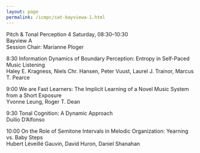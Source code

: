 ```yaml
---
layout: page
permalink: /icmpc/sat-bayviewa-1.html
---
```

Pitch & Tonal Perception 4
Saturday, 08:30–10:30  
Bayview A  
Session Chair: Marianne Ploger

8:30 Information Dynamics of Boundary Perception: Entropy in Self-Paced Music Listening  
Haley E. Kragness, Niels Chr. Hansen, Peter Vuust, Laurel J. Trainor, Marcus T. Pearce

9:00 We are Fast Learners: The Implicit Learning of a Novel Music System from a Short Exposure  
Yvonne Leung, Roger T. Dean

9:30 Tonal Cognition: A Dynamic Approach  
Duilio D’Alfonso

10:00 On the Role of Semitone Intervals in Melodic Organization: Yearning vs. Baby Steps  
Hubert Léveillé Gauvin, David Huron, Daniel Shanahan
